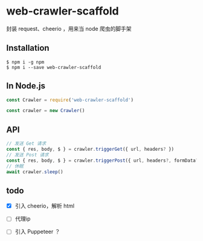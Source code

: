 # web-crawler-scaffold

封装  request、cheerio ，用来当 node 爬虫的脚手架

## Installation

```shell
$ npm i -g npm
$ npm i --save web-crawler-scaffold
```

## In Node.js

```javascript
const Crawler = require('web-crawler-scaffold')

const crawler = new Crawler()
```

## API

```javascript
// 发送 Get 请求
const { res, body, $ } = crawler.triggerGet({ url, headers? })
// 发送 Post 请求
const { res, body, $ } = crawler.triggerPost({ url, headers?, formData? })
// 休眠
await crawler.sleep()
```

## todo

- [x] 引入 cheerio，解析 html
- [ ]  代理ip
- [ ] 引入 Puppeteer ？

